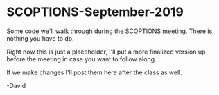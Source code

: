 # SCOPTIONS-September-2019
Some code we'll walk through during the SCOPTIONS meeting.  There is nothing you have to do.

Right now this is just a placeholder, I'll put a more finalized version up before the meeting in case you want to follow along.

If we make changes I'll post them here after the class as well.


-David
